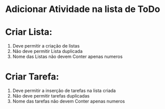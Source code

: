 # Adicionar Atividade na lista de ToDo

# Criar Lista:
  1. Deve permitir a criação de listas
  2. Não deve permitir Lista duplicada
  3. Nome das Listas não devem Conter apenas numeros
  

# Criar Tarefa:
  1. Deve permitir a inserção de tarefas na lista criada
  2. Não deve permitir tarefas duplicadas
  3. Nome das tarefas não devem Conter apenas numeros
